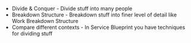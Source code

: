 - Divide & Conquer - Divide stuff into many people
- Breakdown Structure - Breakdown stuff into finer level of detail like Work Breakdown Structure
- Compare different contexts - In Service Blueprint you have techniques for dividing stuff 


